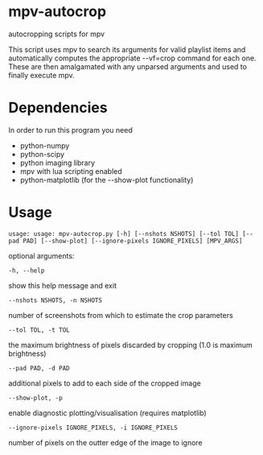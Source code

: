 mpv-autocrop
============
autocropping scripts for mpv


This script uses mpv to search its arguments for valid playlist items and
automatically computes the appropriate --vf=crop command for each one. These
are then amalgamated with any unparsed arguments and used to finally execute
mpv.

Dependencies
============
In order to run this program you need
* python-numpy
* python-scipy
* python imaging library
* mpv with lua scripting enabled
* python-matplotlib (for the --show-plot functionality)

Usage
=====
    usage: usage: mpv-autocrop.py [-h] [--nshots NSHOTS] [--tol TOL] [--pad PAD] [--show-plot] [--ignore-pixels IGNORE_PIXELS] [MPV_ARGS]

optional arguments:

    -h, --help            
show this help message and exit

    --nshots NSHOTS, -n NSHOTS
number of screenshots from which to estimate the crop parameters

    --tol TOL, -t TOL     
the maximum brightness of pixels discarded by cropping (1.0 is maximum brightness)

    --pad PAD, -d PAD     
additional pixels to add to each side of the cropped image

    --show-plot, -p
enable diagnostic plotting/visualisation (requires matplotlib)

    --ignore-pixels IGNORE_PIXELS, -i IGNORE_PIXELS
number of pixels on the outter edge of the image to ignore
